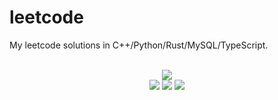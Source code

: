 # leetcode
My leetcode solutions in C++/Python/Rust/MySQL/TypeScript.

<div align="center">
<br/>
<img src="https://img.shields.io/badge/Solved-583/3150%20=%2018%25-blue.svg?style=flat-square" />
<br/>
<img src="https://img.shields.io/badge/Easy-249/794-5CB85D.svg?style=flat-square" />
<img src="https://img.shields.io/badge/Medium-257/1654-F0AE4E.svg?style=flat-square" />
<img src="https://img.shields.io/badge/Hard-77/702-D95450.svg?style=flat-square" />
</div>

